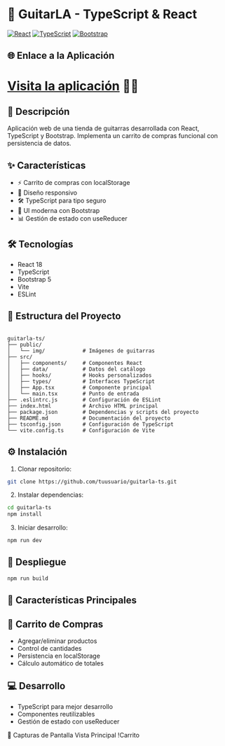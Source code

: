 # 🎸 GuitarLA - TypeScript & React

[![React](https://img.shields.io/badge/React-18-blue.svg)](https://reactjs.org/)
[![TypeScript](https://img.shields.io/badge/TypeScript-4.9-blue.svg)](https://www.typescriptlang.org/)
[![Bootstrap](https://img.shields.io/badge/Bootstrap-5.2-purple.svg)](https://getbootstrap.com/)

## 🌐 Enlace a la Aplicación
# [Visita la aplicación](https://guitar-la-react-reducer.netlify.app/) 🎸🎸

## 📝 Descripción

Aplicación web de una tienda de guitarras desarrollada con React, TypeScript y Bootstrap. Implementa un carrito de compras funcional con persistencia de datos.

## ✨ Características

- ⚡ Carrito de compras con localStorage
- 📱 Diseño responsivo
- 🛠️ TypeScript para tipo seguro
- 🎨 UI moderna con Bootstrap
- 📊 Gestión de estado con useReducer

## 🛠️ Tecnologías

- React 18
- TypeScript
- Bootstrap 5
- Vite
- ESLint

## 📁 Estructura del Proyecto

```plaintext

guitarla-ts/
├── public/
│   └── img/            # Imágenes de guitarras
├── src/
│   ├── components/     # Componentes React
│   ├── data/           # Datos del catálogo
│   ├── hooks/          # Hooks personalizados
│   ├── types/          # Interfaces TypeScript
│   ├── App.tsx         # Componente principal
│   └── main.tsx        # Punto de entrada
├── .eslintrc.js        # Configuración de ESLint
├── index.html          # Archivo HTML principal
├── package.json        # Dependencias y scripts del proyecto
├── README.md           # Documentación del proyecto
├── tsconfig.json       # Configuración de TypeScript
└── vite.config.ts      # Configuración de Vite

```
## ⚙️ Instalación

1. Clonar repositorio:
```bash
git clone https://github.com/tuusuario/guitarla-ts.git
```

2. Instalar dependencias:
```bash
cd guitarla-ts
npm install
```

3. Iniciar desarrollo:
```bash
npm run dev
```

## 🚀 Despliegue
```bash
npm run build
```
## 🔑 Características Principales
## 🛒 Carrito de Compras

* Agregar/eliminar productos
* Control de cantidades
* Persistencia en localStorage
* Cálculo automático de totales

## 💻 Desarrollo
* TypeScript para mejor desarrollo
* Componentes reutilizables
* Gestión de estado con useReducer

📸 Capturas de Pantalla
Vista Principal !Carrito
